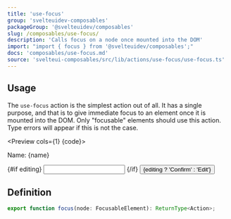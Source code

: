 ```yaml
---
title: 'use-focus'
group: 'svelteuidev-composables'
packageGroup: '@svelteuidev/composables'
slug: /composables/use-focus/
description: 'Calls focus on a node once mounted into the DOM'
import: "import { focus } from '@svelteuidev/composables';"
docs: 'composables/use-focus.md'
source: 'svelteui-composables/src/lib/actions/use-focus/use-focus.ts'
---
```


<script lang='ts'>
    import { Button, Input, InputWrapper } from '@svelteuidev/core';
	import { focus } from '@svelteuidev/actions';
    import { Heading, Preview } from 'components'

	let name = 'world';
    let editing = false;
    function toggleEdit() {
        editing = !editing;
    }

    const code = `
    <script>
        import { Button, Input, InputWrapper } from '@svelteuidev/core';
        import { focus } from '@svelteuidev/actions';

        let name = 'world';
        let editing = false;
        function toggleEdit() {
            editing = !editing;
        }
    <\/script>

    <p>Name: {name}<\/p>
    {#if editing}
        <InputWrapper label='Name'>
            <Input use={[[focus]]} bind:value={name} \/>
        <\/InputWrapper>
    {\/if}
    <Button on:click={toggleEdit}>{editing ? 'Confirm' : 'Edit'}<\/Button>
    `
</script>

<Heading />

## Usage

The `use-focus` action is the simplest action out of all. It has a single purpose, and that is to give immediate focus to an element once it is mounted into the DOM. Only "focusable" elements should use this action. Type errors will appear if this is not the case.

<Preview cols={1} {code}>

<p>Name: {name}</p>
{#if editing}
<InputWrapper label='Name'>
<Input use={[[focus]]} bind:value={name} />
</InputWrapper>
{/if}
<Button on:click={toggleEdit}>{editing ? 'Confirm' : 'Edit'}</Button>
</Preview>

## Definition

```ts
export function focus(node: FocusableElement): ReturnType<Action>;
```
